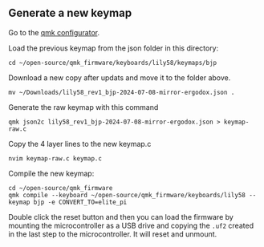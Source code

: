 ## Generate a new keymap

Go to the [qmk configurator](https://config.qmk.fm/#/lily58/rev1/LAYOUT).

Load the previous keymap from the json folder in this directory:

```
cd ~/open-source/qmk_firmware/keyboards/lily58/keymaps/bjp
```

Download a new copy after updats and move it to the folder above.

```
mv ~/Downloads/lily58_rev1_bjp-2024-07-08-mirror-ergodox.json .
```

Generate the raw keymap with this command

```
qmk json2c lily58_rev1_bjp-2024-07-08-mirror-ergodox.json > keymap-raw.c
```

Copy the 4 layer lines to the new keymap.c

```
nvim keymap-raw.c keymap.c
```

Compile the new keymap:

```
cd ~/open-source/qmk_firmware
qmk compile --keyboard ~/open-source/qmk_firmware/keyboards/lily58 --keymap bjp -e CONVERT_TO=elite_pi
```

Double click the reset button and then you can load the firmware by mounting the microcontroller as a USB drive and copying the `.uf2` created in the last step to the microcontroller. It will reset and unmount.
